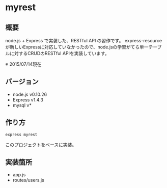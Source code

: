 # myrest

## 概要
node.js + Express で実装した、RESTful API の習作です。
express-resource が新しいExpressに対応していなかったので、node.jsの学習がてら単一テーブルに対するCRUDのRESTful APIを実装しています。

※ 2015/07/14現在

## バージョン
* node.js v0.10.26
* Express v1.4.3
* mysql v*

## 作り方
```express myrest```

このプロジェクトをベースに実装。

## 実装箇所
* app.js
* routes/users.js
